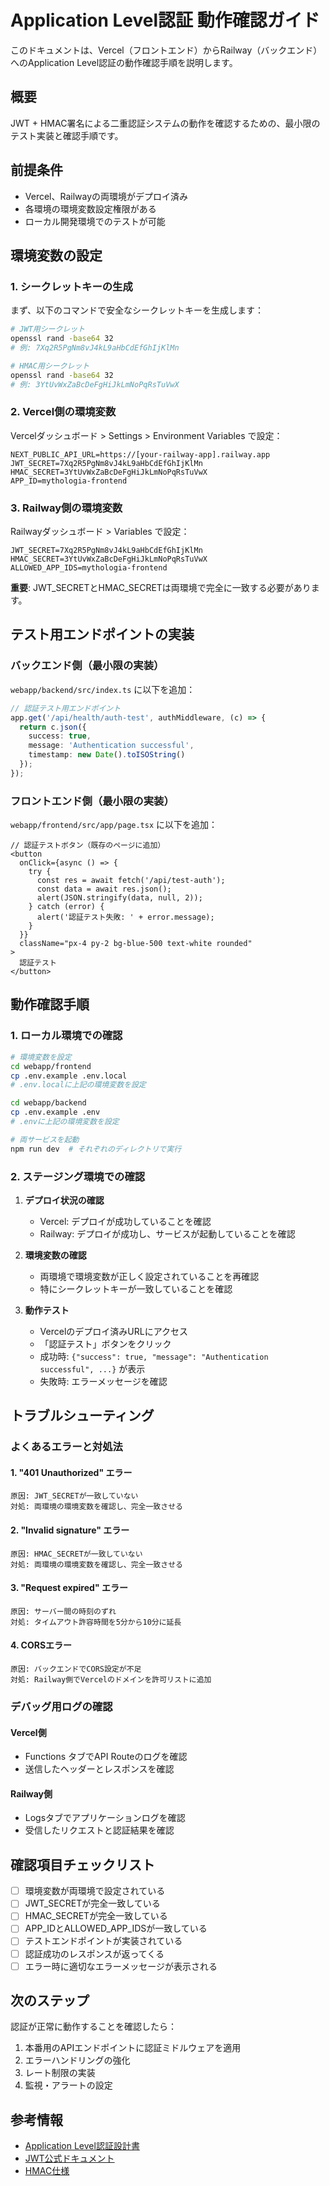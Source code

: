 # Application Level認証 動作確認ガイド

このドキュメントは、Vercel（フロントエンド）からRailway（バックエンド）へのApplication Level認証の動作確認手順を説明します。

## 概要

JWT + HMAC署名による二重認証システムの動作を確認するための、最小限のテスト実装と確認手順です。

## 前提条件

- Vercel、Railwayの両環境がデプロイ済み
- 各環境の環境変数設定権限がある
- ローカル開発環境でのテストが可能

## 環境変数の設定

### 1. シークレットキーの生成

まず、以下のコマンドで安全なシークレットキーを生成します：

```bash
# JWT用シークレット
openssl rand -base64 32
# 例: 7Xq2R5PgNm8vJ4kL9aHbCdEfGhIjKlMn

# HMAC用シークレット
openssl rand -base64 32
# 例: 3YtUvWxZaBcDeFgHiJkLmNoPqRsTuVwX
```

### 2. Vercel側の環境変数

Vercelダッシュボード > Settings > Environment Variables で設定：

```
NEXT_PUBLIC_API_URL=https://[your-railway-app].railway.app
JWT_SECRET=7Xq2R5PgNm8vJ4kL9aHbCdEfGhIjKlMn
HMAC_SECRET=3YtUvWxZaBcDeFgHiJkLmNoPqRsTuVwX
APP_ID=mythologia-frontend
```

### 3. Railway側の環境変数

Railwayダッシュボード > Variables で設定：

```
JWT_SECRET=7Xq2R5PgNm8vJ4kL9aHbCdEfGhIjKlMn
HMAC_SECRET=3YtUvWxZaBcDeFgHiJkLmNoPqRsTuVwX
ALLOWED_APP_IDS=mythologia-frontend
```

**重要**: JWT_SECRETとHMAC_SECRETは両環境で完全に一致する必要があります。

## テスト用エンドポイントの実装

### バックエンド側（最小限の実装）

`webapp/backend/src/index.ts` に以下を追加：

```typescript
// 認証テスト用エンドポイント
app.get('/api/health/auth-test', authMiddleware, (c) => {
  return c.json({
    success: true,
    message: 'Authentication successful',
    timestamp: new Date().toISOString()
  });
});
```

### フロントエンド側（最小限の実装）

`webapp/frontend/src/app/page.tsx` に以下を追加：

```tsx
// 認証テストボタン（既存のページに追加）
<button 
  onClick={async () => {
    try {
      const res = await fetch('/api/test-auth');
      const data = await res.json();
      alert(JSON.stringify(data, null, 2));
    } catch (error) {
      alert('認証テスト失敗: ' + error.message);
    }
  }}
  className="px-4 py-2 bg-blue-500 text-white rounded"
>
  認証テスト
</button>
```

## 動作確認手順

### 1. ローカル環境での確認

```bash
# 環境変数を設定
cd webapp/frontend
cp .env.example .env.local
# .env.localに上記の環境変数を設定

cd webapp/backend
cp .env.example .env
# .envに上記の環境変数を設定

# 両サービスを起動
npm run dev  # それぞれのディレクトリで実行
```

### 2. ステージング環境での確認

1. **デプロイ状況の確認**
   - Vercel: デプロイが成功していることを確認
   - Railway: デプロイが成功し、サービスが起動していることを確認

2. **環境変数の確認**
   - 両環境で環境変数が正しく設定されていることを再確認
   - 特にシークレットキーが一致していることを確認

3. **動作テスト**
   - Vercelのデプロイ済みURLにアクセス
   - 「認証テスト」ボタンをクリック
   - 成功時: `{"success": true, "message": "Authentication successful", ...}` が表示
   - 失敗時: エラーメッセージを確認

## トラブルシューティング

### よくあるエラーと対処法

#### 1. "401 Unauthorized" エラー
```
原因: JWT_SECRETが一致していない
対処: 両環境の環境変数を確認し、完全一致させる
```

#### 2. "Invalid signature" エラー
```
原因: HMAC_SECRETが一致していない
対処: 両環境の環境変数を確認し、完全一致させる
```

#### 3. "Request expired" エラー
```
原因: サーバー間の時刻のずれ
対処: タイムアウト許容時間を5分から10分に延長
```

#### 4. CORSエラー
```
原因: バックエンドでCORS設定が不足
対処: Railway側でVercelのドメインを許可リストに追加
```

### デバッグ用ログの確認

#### Vercel側
- Functions タブでAPI Routeのログを確認
- 送信したヘッダーとレスポンスを確認

#### Railway側
- Logsタブでアプリケーションログを確認
- 受信したリクエストと認証結果を確認

## 確認項目チェックリスト

- [ ] 環境変数が両環境で設定されている
- [ ] JWT_SECRETが完全一致している
- [ ] HMAC_SECRETが完全一致している
- [ ] APP_IDとALLOWED_APP_IDSが一致している
- [ ] テストエンドポイントが実装されている
- [ ] 認証成功のレスポンスが返ってくる
- [ ] エラー時に適切なエラーメッセージが表示される

## 次のステップ

認証が正常に動作することを確認したら：

1. 本番用のAPIエンドポイントに認証ミドルウェアを適用
2. エラーハンドリングの強化
3. レート制限の実装
4. 監視・アラートの設定

## 参考情報

- [Application Level認証設計書](../docs/development-policy/architecture/application-level-auth.md)
- [JWT公式ドキュメント](https://jwt.io/)
- [HMAC仕様](https://tools.ietf.org/html/rfc2104)